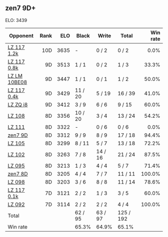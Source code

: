 ## zen7 9D+ ##

ELO: 3439

Opponent | Rank | ELO | Black | Write | Total | Win rate
---------|-----:|----:|-------|-------|-------|-------:
[LZ 117 1.2k](LZ%20117%201.2k.md) | 10D | 3635 | - | 0 / 2 | 0 / 2 | 0.0%
[LZ 117 0.8k](LZ%20117%200.8k.md) | 9D | 3513 | 1 / 1 | 0 / 2 | 1 / 3 | 33.3%
[LZ LM 10BE08](LZ%20LM%2010BE08.md) | 9D | 3447 | 1 / 1 | 0 / 1 | 1 / 2 | 50.0%
[LZ 117 0.4k](LZ%20117%200.4k.md) | 9D | 3429 | 11 / 20 | 5 / 19 | 16 / 39 | 41.0%
[LZ ZQ i8](LZ%20ZQ%20i8.md) | 9D | 3412 | 3 / 9 | 6 / 6 | 9 / 15 | 60.0%
[LZ 108](LZ%20108.md) | 8D | 3356 | 10 / 20 | 3 / 4 | 13 / 24 | 54.2%
[LZ 111](LZ%20111.md) | 8D | 3322 | - | 0 / 6 | 0 / 6 | 0.0%
[zen7 9D](zen7%209D.md) | 8D | 3312 | 9 / 9 | 8 / 9 | 17 / 18 | 94.4%
[LZ 105](LZ%20105.md) | 8D | 3299 | 8 / 11 | 5 / 7 | 13 / 18 | 72.2%
[LZ 102](LZ%20102.md) | 8D | 3263 | 7 / 8 | 14 / 16 | 21 / 24 | 87.5%
[LZ 095](LZ%20095.md) | 8D | 3213 | 1 / 3 | 4 / 4 | 5 / 7 | 71.4%
[zen7 8D](zen7%208D.md) | 8D | 3205 | 4 / 4 | 7 / 7 | 11 / 11 | 100.0%
[LZ 098](LZ%20098.md) | 8D | 3203 | 3 / 6 | 8 / 8 | 11 / 14 | 78.6%
[LZ 117 0.1k](LZ%20117%200.1k.md) | 7D | 3121 | 2 / 2 | 1 / 3 | 3 / 5 | 60.0%
[LZ 092](LZ%20092.md) | 7D | 3114 | 2 / 2 | 2 / 2 | 4 / 4 | 100.0%
Total | | | 62 / 95 | 63 / 97 | 125 / 192 | 
Win rate| | | 65.3% | 64.9% | 65.1% | 
